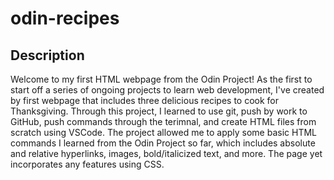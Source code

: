 # odin-recipes

## Description
Welcome to my first HTML webpage from the Odin Project! As the first to start off a series of ongoing projects to learn web development, I've created by first webpage that includes three delicious recipes to cook for Thanksgiving. Through this project, I learned to use git, push by work to GitHub, push commands through the terimnal, and create HTML files from scratch using VSCode. The project allowed me to apply some basic HTML commands I learned from the Odin Project so far, which includes absolute and relative hyperlinks, images, bold/italicized text, and more. The page yet incorporates any features using CSS.